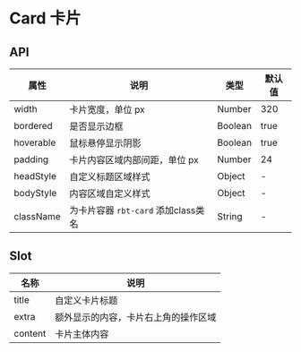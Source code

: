 # Card 卡片

## API

|  属性   | 说明  | 类型 |  默认值 |
|  ----  | ----  | ---- | ---  |
|  width  | 卡片宽度，单位 px  | Number | 320  |
|  bordered  | 是否显示边框  | Boolean | true  |
|  hoverable  | 鼠标悬停显示阴影  | Boolean | true  |
|  padding  | 卡片内容区域内部间距，单位 px  | Number | 24  |
|  headStyle  | 自定义标题区域样式  | Object | - |
|  bodyStyle  | 内容区域自定义样式 | Object | - |
|  className  | 为卡片容器 `rbt-card` 添加class类名  | String | -  |

## Slot

|  名称   | 说明 |
|  ----  | ----  |
| title | 自定义卡片标题 |
| extra | 额外显示的内容，卡片右上角的操作区域 |
| content | 卡片主体内容 |
